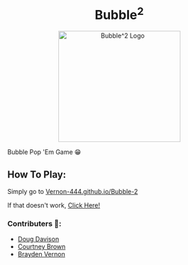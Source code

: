 <h1 align ="center">Bubble<sup>2</sup></h1>
<p align="center">
<img src="https://github.com/Vernon-444/Bubble-2/blob/master/assets/Images/Bubble-2_logo.png" alt="Bubble^2 Logo"
        width="275"
        height="250" />
</p>

Bubble Pop 'Em Game :grin:

## How To Play:

Simply go to [Vernon-444.github.io/Bubble-2](Vernon-444.github.io/Bubble-2)

If that doesn't work, [Click Here!](https://www.youtube.com/watch?v=8oE5Z2GLhNc)


### Contributers :pencil::

* [Doug Davison](github.com/wdmd2022)
* [Courtney Brown](github.com/cbmarie255)
* [Brayden Vernon](github.com/Vernon-444)
